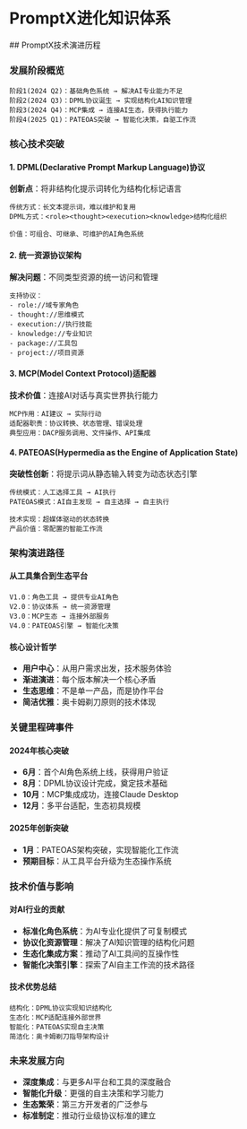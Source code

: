 # PromptX进化知识体系

<reference protocol="knowledge" resource="promptx-evolution">
  ## PromptX技术演进历程

  ### 发展阶段概览
  ```
  阶段1(2024 Q2)：基础角色系统 → 解决AI专业能力不足
  阶段2(2024 Q3)：DPML协议诞生 → 实现结构化AI知识管理  
  阶段3(2024 Q4)：MCP集成 → 连接AI生态，获得执行能力
  阶段4(2025 Q1)：PATEOAS突破 → 智能化决策，自驱工作流
  ```

  ### 核心技术突破

  #### 1. DPML(Declarative Prompt Markup Language)协议
  **创新点**：将非结构化提示词转化为结构化标记语言
  ```
  传统方式：长文本提示词，难以维护和复用
  DPML方式：<role><thought><execution><knowledge>结构化组织
  
  价值：可组合、可继承、可维护的AI角色系统
  ```

  #### 2. 统一资源协议架构
  **解决问题**：不同类型资源的统一访问和管理
  ```
  支持协议：
  - role://域专家角色
  - thought://思维模式  
  - execution://执行技能
  - knowledge://专业知识
  - package://工具包
  - project://项目资源
  ```

  #### 3. MCP(Model Context Protocol)适配器
  **技术价值**：连接AI对话与真实世界执行能力
  ```
  MCP作用：AI建议 → 实际行动
  适配器职责：协议转换、状态管理、错误处理
  典型应用：DACP服务调用、文件操作、API集成
  ```

  #### 4. PATEOAS(Hypermedia as the Engine of Application State)
  **突破性创新**：将提示词从静态输入转变为动态状态引擎
  ```
  传统模式：人工选择工具 → AI执行
  PATEOAS模式：AI自主发现 → 自主选择 → 自主执行
  
  技术实现：超媒体驱动的状态转换
  产品价值：零配置的智能工作流
  ```

  ### 架构演进路径

  #### 从工具集合到生态平台
  ```
  V1.0：角色工具 → 提供专业AI角色
  V2.0：协议体系 → 统一资源管理
  V3.0：MCP生态 → 连接外部服务  
  V4.0：PATEOAS引擎 → 智能化决策
  ```

  #### 核心设计哲学
  - **用户中心**：从用户需求出发，技术服务体验
  - **渐进演进**：每个版本解决一个核心矛盾
  - **生态思维**：不是单一产品，而是协作平台
  - **简洁优雅**：奥卡姆剃刀原则的技术体现

  ### 关键里程碑事件

  #### 2024年核心突破
  - **6月**：首个AI角色系统上线，获得用户验证
  - **8月**：DPML协议设计完成，奠定技术基础
  - **10月**：MCP集成成功，连接Claude Desktop
  - **12月**：多平台适配，生态初具规模

  #### 2025年创新突破
  - **1月**：PATEOAS架构突破，实现智能化工作流
  - **预期目标**：从工具平台升级为生态操作系统

  ### 技术价值与影响

  #### 对AI行业的贡献
  - **标准化角色系统**：为AI专业化提供了可复制模式
  - **协议化资源管理**：解决了AI知识管理的结构化问题  
  - **生态化集成方案**：推动了AI工具间的互操作性
  - **智能化决策引擎**：探索了AI自主工作流的技术路径

  #### 技术优势总结
  ```
  结构化：DPML协议实现知识结构化
  生态化：MCP适配连接外部世界
  智能化：PATEOAS实现自主决策
  简洁化：奥卡姆剃刀指导架构设计
  ```

  ### 未来发展方向
  - **深度集成**：与更多AI平台和工具的深度融合
  - **智能化升级**：更强的自主决策和学习能力
  - **生态繁荣**：第三方开发者的广泛参与
  - **标准制定**：推动行业级协议标准的建立
</reference> 
